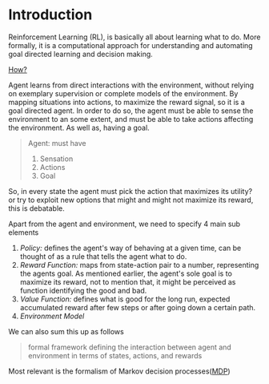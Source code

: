 # Introduction

Reinforcement Learning (RL), is basically all about learning what to do. More formally, it is a computational approach for understanding and automating goal directed learning and decision making.

<ins>How?</ins>

Agent learns from direct interactions with the environment, without relying on exemplary supervision or complete models of the environment.
By mapping situations into actions, to maximize the reward signal, so it is a goal directed agent.
In order to do so, the agent must be able to sense the environment to an some extent, and must be able to take actions affecting the environment. As well as, having a goal.

> Agent: must have
>
> 1. Sensation
> 2. Actions
> 3. Goal

So, in every state the agent must pick the action that maximizes its utility? or try to exploit new options that might and might not maximize its reward, this is debatable.

Apart from the agent and environment, we need to specify 4 main sub elements

1. _Policy:_ defines the agent's way of behaving at a given time, can be thought of as a rule that tells the agent what to do.
2. _Reward Function:_ maps from state-action pair to a number, representing the agents goal. As mentioned earlier, the agent's sole goal is to maximize its reward, not to mention that, it might be perceived as function identifying the good and bad.
3. _Value Function:_ defines what is good for the long run, expected accumulated reward after few steps or after going down a certain path.
4. _Environment Model_

We can also sum this up as follows

> formal framework defining the interaction between agent and environment in terms of states, actions, and rewards

Most relevant is the formalism of Markov decision processes([MDP](Markov_Decision_Process.md))
